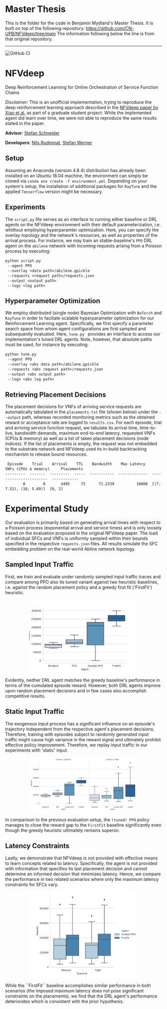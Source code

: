 # Master Thesis
This is the folder for the code in Benjamin Mydland's Master Thesis. It is built on top of the following repository: https://github.com/CN-UPB/NFVdeep/tree/main
The information following below the line is from that original repository.

--------------------------------------------------------------------------

![GitHub CI](https://github.com/CN-UPB/NFVdeep/workflows/Python%20application/badge.svg)

# NFVdeep
Deep Reinforcement Learning for Online Orchestration of Service Function Chains

*Disclaimer:* This is an unofficial implementation, trying to reproduce the deep reinforcement learning approach described in the [NFVdeep paper by  Xiao et al.](https://dl.acm.org/doi/abs/10.1145/3326285.3329056) as part of a graduate student project.
While the implemented agent did learn over time, we were not able to reproduce the same results stated in the paper.

**Advisor**: [Stefan Schneider](https://github.com/stefanbschneider)

**Developers**: [Nils Rudminat](https://github.com/NilsLuca), [Stefan Werner](https://github.com/stwerner97)

## Setup
Assuming an Anaconda (version 4.8.4) distribution has already been installed on an Ubuntu 18.04 machine, the environment can simply be cloned via `conda env create -f environment.yml`. Depending on your system's setup, the installation of additional packages for ``RayTune`` and the applied `Tensorflow` version might be necessary.  

## Experiments
The `script.py` file serves as an interface to running either baseline or DRL agents on the NFVdeep environment with their default parameterization, i.e. whithout employing hyperparamter optimization. Here, you can specify the overlay topology and the network's resources, as well as properties of the arrival process. For instance, we may train an stable-baseline's `PPO` DRL agent on the `abilene` network with incoming requests arising from a Poisson process by executing:
```console
python script.py
 --agent PPO 
 --overlay <data path>/abilene.gpickle 
 --requests <request path>/requests.json 
 --output <output path>
 --logs <log path>
```

## Hyperparameter Optimization
We employ distributed (single node) Bayesian Optimization with ``BoTorch`` and ``RayTune`` in order to faciliate scalable hyperparameter optimization for our Reinforcement Learning agent. Specifically, we first specify a parameter search space from whom agent configurations are first sampled and subsequently evaluated. Here, ``tune.py `` provides an interface to access our implementation's tuned DRL agents. Note, however, that absolute paths must be used, for instance by executing:
```console
python tune.py
 --agent PPO 
 --overlay <abs data path>/abilene.gpickle 
 --requests <abs request path>/requests.json 
 --output <abs output path>
 --logs <abs log path>
```

## Retrieving Placement Decisions
The placement decisions for VNFs of arriving service requests are automatically tabulated in the `placements.txt` file (shown below) under the `--output` path, whereas recorded monitoring metrics such as the obtained reward or acceptance rate are logged to `results.csv`. For each episode, trial and arriving service function request, we tabulate its arrival time, time-to-live, bandwidth demands, maximum end-to-end latency, requested VNFs (CPUs & memory) as well as a list of taken placement decisions (node indices). If the list of placements is empty, the request was not embedded to the substrate network and NFVdeep used its in-build backtracking mechanism to release bound resources.

````
 Episode    Trial    Arrival    TTL    Bandwidth    Max Latency    VNFs (CPUs & memory)     Placements
---------  -------  ---------  -----  -----------  -------------  -----------------------  ------------
        0        0       4495     73      71.2339          10000  [(7, 7.52), (10, 5.69)]  [0, 2]

````


# Experimental Study
Our evaluation is primarily based on generating arrival times with respect to a Poisson process (exponential arrival and service times) and is only loosely based on the evaluation proposed in the original NFVdeep paper. The load of individual SFCs and VNFs is uniformly sampled within their bounds specified in the respective `requests.json` files. All results simulate the SFC embedding problem on the real-world Abline network topology.

## Sampled Input Traffic
First, we train and evaluate under randomly sampled input traffic traces and compare among PPO also its tuned variant against two heuristic baselines, i.e. against the random placement policy and a greedy first fit ('FirstFit') heuristic. 
<p align="center">
<img src="figures/dynamic.svg" alt="drawing" width="350"/>
</p>

Evidently, neither DRL agent matches the greedy baseline's performance in terms of the cumulated episode reward. However, both DRL agents improve upon random placement decisions and in few cases also accomplish competitive results. 

## Static Input Traffic 
The exogenous input process has a significant influence on an episode's trajectory independent from the respective agent's placement decisions. Therefore, training with episodes subject to randomly generated input traffic might cause high variance in the reward signal and ultimately prohibit effective policy improvement. Therefore, we replay input traffic in our experiments with 'static' input.
 <p align="center">
<img src="figures/dynamic_static.svg" alt="drawing" width="350"/>
</p>

In comparison to the previous evaluation setup, the ``(tuned) PPO`` policy manages to close the reward gap to the ``FirstFit`` baseline significantly even though the greedy heuristic ultimately remains superior. 


## Latency Constraints
Lastly, we demonstrate that NFVdeep is not provided with effective means to learn concepts related to latency. Specifically, the agent is not provided with information that specifies its last placement decision and cannot determine an informed decision that minimizes latency. Hence, we compare the performance in two related scenarios where only the maximum latency constraints for SFCs vary.
 <p align="center">
<img src="figures/latency.svg" alt="drawing" width="350"/>
</p> 
While the ``FirstFit`` baseline accomplishes similar performance in both scenarios (the imposed maximum latency does not pose significant constraints on the placements), we find that the DRL agent's performance deteriorates which is consistent with the prior hypothesis. 
